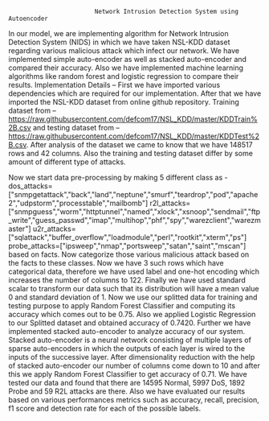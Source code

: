                             Network Intrusion Detection System using Autoencoder
In our model, we are implementing algorithm for Network Intrusion Detection System (NIDS) in which we have taken NSL-KDD dataset regarding various malicious attack which infect our network. We have implemented simple auto-encoder as well as stacked auto-encoder and compared their accuracy. Also we have implemented machine learning algorithms like random forest and logistic regression to compare their results.
Implementation Details – 
First we have imported various dependencies which are required for our implementation. After that we have imported the NSL-KDD dataset from online github repository. Training dataset from –https://raw.githubusercontent.com/defcom17/NSL_KDD/master/KDDTrain%2B.csv 
and testing dataset from – https://raw.githubusercontent.com/defcom17/NSL_KDD/master/KDDTest%2B.csv. After analysis of the dataset we came to know that we have 148517 rows and 42 columns. Also the training and testing dataset differ by some amount of different type of attacks. 

Now we start data pre-processing by making 5 different class as -
dos_attacks=["snmpgetattack","back","land","neptune","smurf","teardrop","pod","apache2","udpstorm","processtable","mailbomb"]
r2l_attacks=["snmpguess","worm","httptunnel","named","xlock","xsnoop","sendmail","ftp_write","guess_passwd","imap","multihop","phf","spy","warezclient","warezmaster"]
u2r_attacks=["sqlattack","buffer_overflow","loadmodule","perl","rootkit","xterm","ps"]
probe_attacks=["ipsweep","nmap","portsweep","satan","saint","mscan"] based on facts. Now categorize those various malicious attack based on the facts to these classes. Now we have 3 such rows which have categorical data, therefore we have used label and one-hot encoding which increases the number of columns to 122. Finally we have used standard scalar to transform our data such that its distribution will have a mean value 0 and standard deviation of 1. 
Now we use our splitted data for training and testing purpose to apply Random Forest Classifier and computing its accuracy which comes out to be 0.75. Also we applied Logistic Regression to our Splitted dataset and obtained accuracy of 0.7420.
Further we have implemented stacked auto-encoder to analyze accuracy of our system. Stacked auto-encoder is a neural network consisting of multiple layers of sparse auto-encoders in which the outputs of each layer is wired to the inputs of the successive layer. After dimensionality reduction with the help of stacked auto-encoder our number of columns come down to 10 and after this we apply Random Forest Classifier to get accuracy of 0.71. We have tested our data and found that there are 14595 Normal, 5997 DoS, 1892 Probe and 59 R2L attacks are there.
Also we have evaluated our results based on various performances metrics such as accuracy, recall, precision, f1 score and detection rate for each of the possible labels.
 
